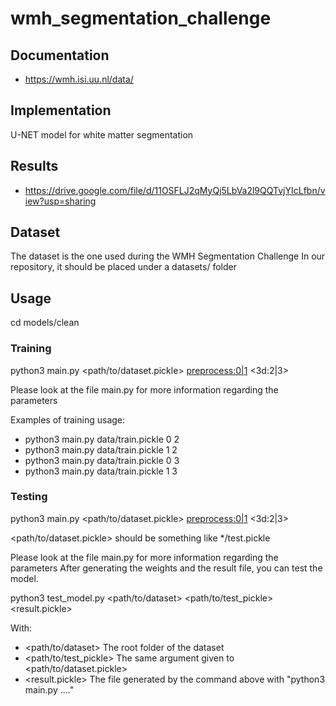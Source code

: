# wmh_segmentation_challenge

## Documentation

- https://wmh.isi.uu.nl/data/

## Implementation

U-NET model for white matter segmentation

## Results

- https://drive.google.com/file/d/11OSFLJ2qMyQj5LbVa2l9QQTvjYIcLfbn/view?usp=sharing

## Dataset

The dataset is the one used during the WMH Segmentation Challenge
In our repository, it should be placed under a datasets/ folder

## Usage

cd models/clean

### Training

python3 main.py <path/to/dataset.pickle> <preprocess:0|1> <3d:2|3>

Please look at the file main.py for more information regarding the parameters

Examples of training usage:

- python3 main.py data/train.pickle 0 2
- python3 main.py data/train.pickle 1 2
- python3 main.py data/train.pickle 0 3
- python3 main.py data/train.pickle 1 3

### Testing

python3 main.py <path/to/dataset.pickle> <preprocess:0|1> <3d:2|3> <weights> <results>

<path/to/dataset.pickle> should be something like */test.pickle

Please look at the file main.py for more information regarding the parameters
After generating the weights and the result file, you can test the model.

python3 test_model.py <path/to/dataset> <path/to/test_pickle> <result.pickle>

With:
- <path/to/dataset> The root folder of the dataset
- <path/to/test_pickle> The same argument given to <path/to/dataset.pickle>
- <result.pickle> The file generated by the command above with "python3 main.py ...."